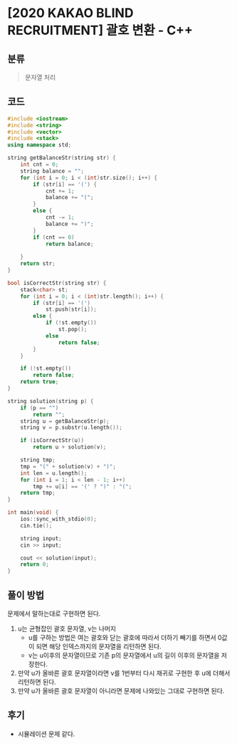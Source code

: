 # [2020 KAKAO BLIND RECRUITMENT] 괄호 변환 - C++
## 분류
> 문자열 처리

## 코드
```c++
#include <iostream>
#include <string>
#include <vector>
#include <stack>
using namespace std;

string getBalanceStr(string str) {
	int cnt = 0;
	string balance = "";
	for (int i = 0; i < (int)str.size(); i++) {
		if (str[i] == '(') {
			cnt += 1;
			balance += "(";
		}
		else {
			cnt -= 1;
			balance += ")";
		}
		if (cnt == 0)
			return balance;
		
	}
	return str;
}

bool isCorrectStr(string str) {
	stack<char> st;
	for (int i = 0; i < (int)str.length(); i++) {
		if (str[i] == '(')
			st.push(str[i]);
		else {
			if (!st.empty())
				st.pop();
			else
				return false;
		}
	}

	if (!st.empty())
		return false;
	return true;
}

string solution(string p) {
	if (p == "")
		return "";
	string u = getBalanceStr(p);
	string v = p.substr(u.length());

	if (isCorrectStr(u))
		return u + solution(v);

	string tmp;
	tmp = "(" + solution(v) + ")";
	int len = u.length();
	for (int i = 1; i < len - 1; i++)
		tmp += u[i] == '(' ? ")" : "(";
	return tmp;
}

int main(void) {
	ios::sync_with_stdio(0);
	cin.tie();

	string input;
	cin >> input;

	cout << solution(input);
	return 0;
}
```

## 풀이 방법
문제에서 말하는대로 구현하면 된다.
1. u는 균형잡인 괄호 문자열, v는 나머지
   - u를 구하는 방법은 여는 괄호와 닫는 괄호에 따라서 더하기 빼기를 하면서 0값이 되면 해당 인덱스까지의 문자열을 리턴하면 된다.
   - v는 u이후의 문자열이므로 기존 p의 문자열에서 u의 길이 이후의 문자열을 저장한다.
1. 만약 u가 올바른 괄호 문자열이라면 v를 1번부터 다시 재귀로 구현한 후 u에 더해서 리턴하면 된다.
1. 만약 u가 올바른 괄호 문자열이 아니라면 문제에 나와있는 그대로 구현하면 된다. 

## 후기
- 시뮬레이션 문제 같다.